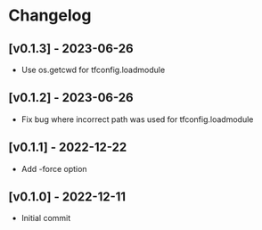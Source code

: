 # Changelog

<a name="v0.1.3"></a>
## [v0.1.3] - 2023-06-26

- Use os.getcwd for tfconfig.loadmodule

<a name="v0.1.2"></a>
## [v0.1.2] - 2023-06-26

- Fix bug where incorrect path was used for tfconfig.loadmodule

<a name="v0.1.1"></a>
## [v0.1.1] - 2022-12-22

- Add -force option

<a name="v0.1.0"></a>
## [v0.1.0] - 2022-12-11

- Initial commit